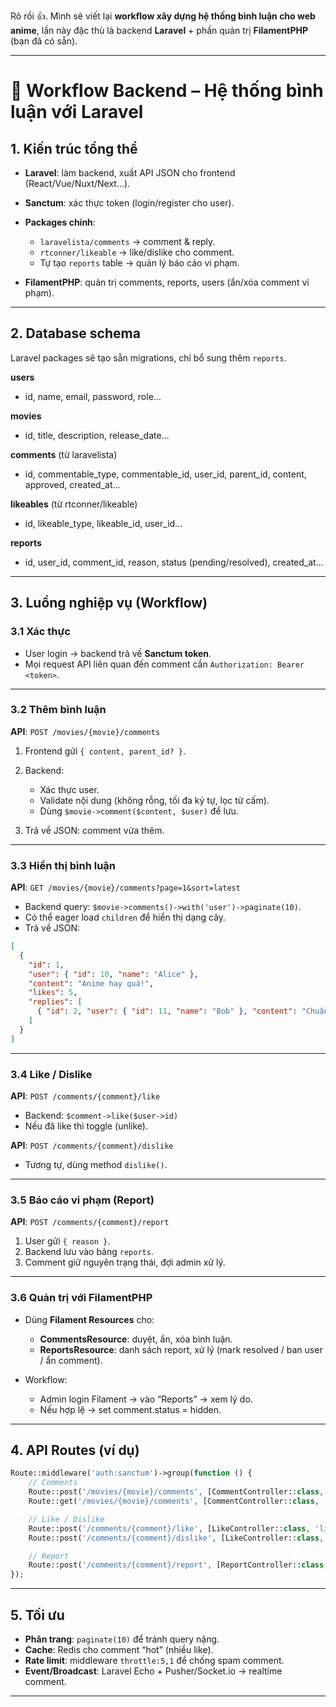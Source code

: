 Rõ rồi 👍. Mình sẽ viết lại **workflow xây dựng hệ thống bình luận cho web anime**, lần này đặc thù là backend **Laravel** + phần quản trị **FilamentPHP** (bạn đã có sẵn).

---

# 🚀 Workflow Backend – Hệ thống bình luận với Laravel

## 1. Kiến trúc tổng thể

* **Laravel**: làm backend, xuất API JSON cho frontend (React/Vue/Nuxt/Next...).
* **Sanctum**: xác thực token (login/register cho user).
* **Packages chính**:

  * `laravelista/comments` → comment & reply.
  * `rtconner/likeable` → like/dislike cho comment.
  * Tự tạo `reports` table → quản lý báo cáo vi phạm.
* **FilamentPHP**: quản trị comments, reports, users (ẩn/xóa comment vi phạm).

---

## 2. Database schema

Laravel packages sẽ tạo sẵn migrations, chỉ bổ sung thêm `reports`.

**users**

* id, name, email, password, role...

**movies**

* id, title, description, release\_date...

**comments** (từ laravelista)

* id, commentable\_type, commentable\_id, user\_id, parent\_id, content, approved, created\_at...

**likeables** (từ rtconner/likeable)

* id, likeable\_type, likeable\_id, user\_id...

**reports**

* id, user\_id, comment\_id, reason, status (pending/resolved), created\_at...

---

## 3. Luồng nghiệp vụ (Workflow)

### 3.1 Xác thực

* User login → backend trả về **Sanctum token**.
* Mọi request API liên quan đến comment cần `Authorization: Bearer <token>`.

---

### 3.2 Thêm bình luận

**API**: `POST /movies/{movie}/comments`

1. Frontend gửi `{ content, parent_id? }`.
2. Backend:

   * Xác thực user.
   * Validate nội dung (không rỗng, tối đa ký tự, lọc từ cấm).
   * Dùng `$movie->comment($content, $user)` để lưu.
3. Trả về JSON: comment vừa thêm.

---

### 3.3 Hiển thị bình luận

**API**: `GET /movies/{movie}/comments?page=1&sort=latest`

* Backend query: `$movie->comments()->with('user')->paginate(10)`.
* Có thể eager load `children` để hiển thị dạng cây.
* Trả về JSON:

```json
[
  {
    "id": 1,
    "user": { "id": 10, "name": "Alice" },
    "content": "Anime hay quá!",
    "likes": 5,
    "replies": [
      { "id": 2, "user": { "id": 11, "name": "Bob" }, "content": "Chuẩn!", "likes": 2 }
    ]
  }
]
```

---

### 3.4 Like / Dislike

**API**: `POST /comments/{comment}/like`

* Backend: `$comment->like($user->id)`
* Nếu đã like thì toggle (unlike).

**API**: `POST /comments/{comment}/dislike`

* Tương tự, dùng method `dislike()`.

---

### 3.5 Báo cáo vi phạm (Report)

**API**: `POST /comments/{comment}/report`

1. User gửi `{ reason }`.
2. Backend lưu vào bảng `reports`.
3. Comment giữ nguyên trạng thái, đợi admin xử lý.

---

### 3.6 Quản trị với FilamentPHP

* Dùng **Filament Resources** cho:

  * **CommentsResource**: duyệt, ẩn, xóa bình luận.
  * **ReportsResource**: danh sách report, xử lý (mark resolved / ban user / ẩn comment).
* Workflow:

  * Admin login Filament → vào “Reports” → xem lý do.
  * Nếu hợp lệ → set comment.status = hidden.

---

## 4. API Routes (ví dụ)

```php
Route::middleware('auth:sanctum')->group(function () {
    // Comments
    Route::post('/movies/{movie}/comments', [CommentController::class, 'store']);
    Route::get('/movies/{movie}/comments', [CommentController::class, 'index']);

    // Like / Dislike
    Route::post('/comments/{comment}/like', [LikeController::class, 'like']);
    Route::post('/comments/{comment}/dislike', [LikeController::class, 'dislike']);

    // Report
    Route::post('/comments/{comment}/report', [ReportController::class, 'store']);
});
```

---

## 5. Tối ưu

* **Phân trang**: `paginate(10)` để tránh query nặng.
* **Cache**: Redis cho comment “hot” (nhiều like).
* **Rate limit**: middleware `throttle:5,1` để chống spam comment.
* **Event/Broadcast**: Laravel Echo + Pusher/Socket.io → realtime comment.

---
